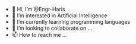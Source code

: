 - 👋 Hi, I’m @Engr-Haris
- 👀 I’m interested in Artificial Intelligence
- 🌱 I’m currently learning programming languages
- 💞️ I’m looking to collaborate on ...
- 📫 How to reach me ...

<!---
Engr-Haris/Engr-Haris is a ✨ special ✨ repository because its `README.md` (this file) appears on your GitHub profile.
You can click the Preview link to take a look at your changes.
--->

